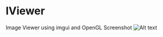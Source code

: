 # IViewer
Image Viewer using imgui and OpenGL
Screenshot
![Alt text](/Screenshot.jpg?raw=true "Screenshot")
